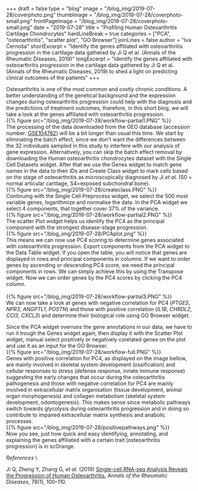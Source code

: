 +++
draft = false
type = "blog"
image = "/blog_img/2019-07-28/coverphoto.png"
thumbImage = "/blog_img/2019-07-28/coverphoto-small.png"
frontPageImage = "/blog_img/2019-07-28/coverphoto-small.png"
date = "2019-07-28"
title = "Profiling Human Osteoarthritis Cartilage Chondrocytes"
hardLineBreak = true 
categories = ["PCA", "osteoarthritis", "scatter plot", "GO Browser"]
joinLines = false
author = "Iva Černoša"
shortExcerpt = "Identify the genes affiliated with osteoarthritis progression in the cartilage data gathered by Ji Q et al. (Annals of the Rheumatic Diseases, 2019)" 
longExcerpt = "Identify the genes affiliated with osteoarthritis progression in the cartilage data gathered by Ji Q et al. (Annals of the Rheumatic Diseases, 2019) to shed a light on predicting clinical outcomes of the patients" 
+++

Osteoarthritis is one of the most common and costly chronic conditions. A better understanding of the genetical background and the expression changes during osteoarthritis progression could help with the diagnosis and the predictions of treatment outcomes, therefore, in this short blog, we will take a look at the genes affiliated with osteoarthritis progression.
\
{{% figure src="/blog_img/2019-07-28/workflow-partial1.PNG" %}}
\
The processing of the data downloaded from the GEO database (accession number: <a href= "https://www.ncbi.nlm.nih.gov/geo/query/acc.cgi?acc=GSE104782">GSE104782</a>) will be a bit longer than usual this time.  We start by eliminating the batch effect, since we don't want the differences between the 32 individuals sampled in this study to interfere with our analysis of gene expression. Alternatively, you can skip the batch effect removal by downloading the Human osteoarthritis chondrocytes dataset with the Single Cell Datasets widget. After that we use the Genes widget to match gene names in the data to their IDs and Create Class widget to mark cells based on the stage of osteoarthritis as microscopically diagnosed by Ji <i>et al.</i> (S0 = normal articular cartilage, S4=exposed subchondral bone). 
\
{{% figure src="/blog_img/2019-07-28/createclass.PNG" %}}
\
Continuing with the Single Cell Preprocess widget, we select the 500 most variable genes, logarithmize and normalise the data. In the PCA widget we select 4 components, that together cover 37% of the variance. 
\
{{% figure src="/blog_img/2019-07-28/workflow-partial2.PNG" %}}
\
The scatter Plot widget helps us identify the PC4 as the principal component with the strongest disease-stage progression. 
\
{{% figure src="/blog_img/2019-07-28/PCAplot.png" %}}
\
This means we can now use PC4 scoring to determine genes associated with osteoarthritis progression. Export components from the PCA widget to the Data Table widget. If you open the table, you will notice that genes are displayed in rows and principal components in columns. If we want to order genes by ascending or descending PC4 score, we need the principal components in rows. We can simply achieve this by using the Transpose widget. Now we can order genes by the PC4 scores by clicking the PC4 column.  
\
{{% figure src="/blog_img/2019-07-28/workflow-partial3.PNG" %}}
\
We can now take a look at genes with negative correlation for PC4 (<i>PTGES</i>, <i>NPR3</i>, <i>ANGPTL1</i>, <i>POSTN</i>) and those with positive correlation (<i>IL1B</i>, <i>CHRDL2</i>, <i>CCl3</i>, <i>CXCL3</i>) and determine their biological role using GO Browser widget.

Since the PCA widget overruns the gene annotations in our data, we have to run it trough the Genes widget again, then display it with the Scatter Plot widget, manual select positively or negatively corelated genes on the plot and use it as an input for the GO Browser. 
\
{{% figure src="/blog_img/2019-07-28/workflow-full.PNG" %}}
\
Genes with positive correlation for PC4, as displayed on the image bellow, are mainly involved in skeletal system development (ossification) and cellular responses to stress (defense response, innate immune response) suggesting the early changes that occur during the osteoarthritis pathogenesis and those with negative correlation for PC4 are mainly involved in extracellular matrix organisation (tissue development, animal organ morphogenesis) and collagen metabolism (skeletal system development, odontogenesis). This makes sense since metabolic pathways switch towards glycolysis during osteoarthritis progression and in doing so contribute to impaired extracellular matrix synthesis and anabolic processes. 
\
{{% figure src="/blog_img/2019-07-28/positivepathways.png" %}}
\
Now you see, just how quick and easy identifying, annotating, and explaining the genes affiliated with a certain trait (osteoarthritis progression) is in scOrange.

*References* 
\

Ji Q, Zheng Y, Zhang G, <i>et al.</i> (2019) <a href= "https://ard.bmj.com/content/78/1/100.long"> Single-cell RNA-seq Analysis Reveals the Progression of Human Osteoarthritis.</a> <i> Annals of the Rheumatic Diseases</i>, 78(1), 100–110. 